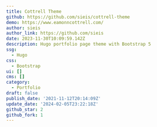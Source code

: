 ```yaml
---
title: Cottrell Theme
github: https://github.com/sieis/cottrell-theme
demo: https://www.eamonncottrell.com/
author: sieis
author_link: https://github.com/sieis
date: 2023-11-30T10:09:59.142Z
description: Hugo portfolio page theme with Bootstrap 5
ssg:
  - Hugo
css:
  - Bootstrap
ui: []
cms: []
category:
  - Portfolio
draft: false
publish_date: '2021-11-12T20:14:09Z'
update_date: '2024-02-05T23:22:18Z'
github_star: 2
github_fork: 1
---
```

